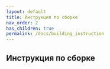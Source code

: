 ```yaml
---
layout: default
title: Инструкция по сборке
nav_order: 2
has_children: true
permalink: /docs/building_instruction
---
```


## Инструкция по сборке
